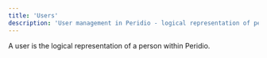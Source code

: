 ```yaml
---
title: 'Users'
description: 'User management in Peridio - logical representation of people within organizations with role-based access control.'
---
```


A user is the logical representation of a person within Peridio.
